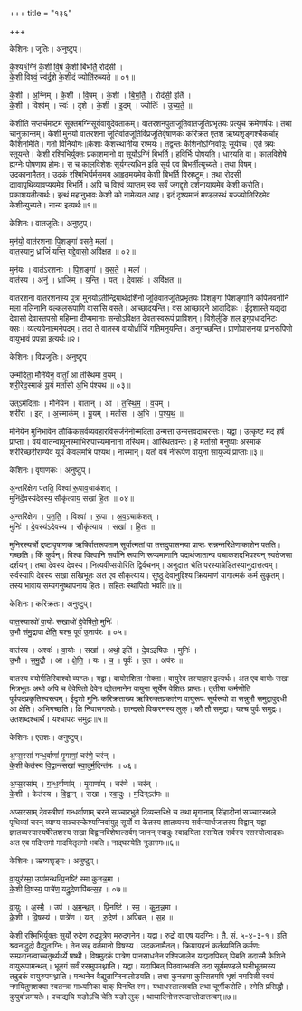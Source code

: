 +++
title = "१३६"

+++


केशिनः। जूतिः। अनुष्टुप्।

के॒श्य१॒॑ग्निं के॒शी वि॒षं के॒शी बि॑भर्ति॒ रोद॑सी ।  
के॒शी विश्वं॒ स्व॑र्दृ॒शे के॒शीदं ज्योति॑रुच्यते ॥ ०१॥

के॒शी । अ॒ग्निम् । के॒शी । वि॒षम् । के॒शी । बि॒भ॒र्ति॒ । रोद॑सी॒ इति॑ ।  
के॒शी । विश्व॑म् । स्वः॑ । दृ॒शे । के॒शी । इ॒दम् । ज्योतिः॑ । उ॒च्य॒ते॒ ॥

केशीति सप्तर्चमष्टमं सूक्तमग्निसूर्यवायुदेवताकम्। वातरशनपुताजूतिवातजूतिप्रभृतयः प्रत्युचं क्रमेणर्षयः। तथा चानुक्रान्तम्। केशी मुनयो वातरशना जूतिर्वातजूतिर्विप्रजूतिर्वृषाणकः करिक्रत एतश ऋष्यशृङ्गश्चैकर्चाह् कैशिनमिति। गतो विनियोगः॥केशाः केशस्थानीया रश्मयः। तद्वन्तः केशिनोऽग्निर्वायुः सूर्यश्च। एते त्रयः स्तूयन्ते। केशी रश्मिभिर्युक्तः प्रकाशमानो वा सूर्योऽग्निं बिभर्ति। हविर्भिः पोषयति। धारयति वा। कालविशेषे ह्यग्नेः पोषणाय होमः। स च कालविशेशः सूर्यगत्यधिन इति सूर्य एव बिभर्तीत्युच्यते। तथा विषम्। उदकानामैतत्। उदकं रश्मिभिर्घर्मसमय आहृतमयमेव केशी बिभर्ति विस्रष्टुम्। तथा रोदसी द्यावापृथिव्यावप्ययमेव बिभर्ति। अपि च विश्वं व्याप्तम् स्वः सर्वं जगद्दृशे दर्शनायायमेव केशी करोति। प्रकाशयतीत्यर्थः। इत्थं महानुभावः केशी को नामेत्यत आह। इदं दृश्यमानं मण्डलस्थं यज्ज्योतिरिदमेव केशीत्युच्यते। नान्य इत्यर्थः॥१॥

केशिनः। वातजूतिः। अनुष्टुप्।

मुन॑यो॒ वात॑रशनाः पि॒शङ्गा॑ वसते॒ मला॑ ।  
वात॒स्यानु॒ ध्राजिं॑ यन्ति॒ यद्दे॒वासो॒ अवि॑क्षत ॥ ०२॥

मुन॑यः । वात॑ऽरशनाः । पि॒शङ्गा॑ । व॒स॒ते॒ । मला॑ ।  
वात॑स्य । अनु॑ । ध्राजि॑म् । य॒न्ति॒ । यत् । दे॒वासः॑ । अवि॑क्षत ॥

वातरशना वातरशनस्य पुत्रा मुनयोऽतीन्द्रियार्थदर्शिनो जूतिवातजूतिप्रभृतयः पिशङ्गा पिशङ्गानि कपिलवर्नानि मला मलिनानि वल्कलरूपाणि वासांसि वसते। आच्छादयन्ति। वस आच्छादने आदादिकः। ईदृशास्ते यद्यदा देवासो देवास्तपसो महिम्ना दीप्यमानाः सन्तोऽविक्षत देवतास्वरूपं प्राविशन्। विशेर्लुङि शल इगुपधादनिटः क्सः। व्यत्ययेनात्मनेपदम्। तदा ते वातस्य वायोर्ध्राजिं गतिमनुयन्ति। अनुगच्छन्ति। प्राणोपासनया प्रानरूपिणो वायुभावं प्रपन्ना इत्यर्थः॥२॥

केशिनः। विप्रजूतिः। अनुष्टुप्।

उन्म॑दिता॒ मौने॑येन॒ वाताँ॒ आ त॑स्थिमा व॒यम् ।  
शरी॒रेद॒स्माकं॑ यू॒यं मर्ता॑सो अ॒भि प॑श्यथ ॥ ०३॥

उत्ऽम॑दिताः । मौने॑येन । वाता॑न् । आ । त॒स्थि॒म॒ । व॒यम् ।  
शरी॑रा । इत् । अ॒स्माक॑म् । यू॒यम् । मर्ता॑सः । अ॒भि । प॒श्य॒थ॒ ॥

मौनेयेन मुनिभावेन लौकिकसर्वव्यवहारविसर्जनेनोन्मदिता उन्मत्ता उन्मत्तवदाचरन्तः। यद्वा। उत्कृष्टं मदं हर्षं प्राप्ताः। वयं वातन्वायूनस्माभिरुपास्यमानाना तस्थिम। आस्थितवन्तः। हे मर्तासो मनुष्याः अस्माकं शरीरेच्छरीराण्येव यूयं केवलमभि पश्यथ। नास्मान्। यतो वयं नीरूपेण वायुना सायुज्यं प्राप्ताः॥३॥

केशिनः। वृषाणकः। अनुष्टुप्।

अ॒न्तरि॑क्षेण पतति॒ विश्वा॑ रू॒पाव॒चाक॑शत् ।  
मुनि॑र्दे॒वस्य॑देवस्य॒ सौकृ॑त्याय॒ सखा॑ हि॒तः ॥ ०४॥

अ॒न्तरि॑क्षेण । प॒त॒ति॒ । विश्वा॑ । रू॒पा । अ॒व॒ऽचाक॑शत् ।  
मुनिः॑ । दे॒वस्य॑ऽदेवस्य । सौकृ॑त्याय । सखा॑ । हि॒तः ॥

मुनिरस्यर्चो द्रष्टावृषाणक ऋषिर्वातरूपताम् सूर्यात्मतां वा तत्तदुपासनया प्राप्तः सन्नन्तरिक्षेणाकाशेन पतति। गच्छति। किं कुर्वन्। विश्वा विश्वानि सर्वानि रूपाणि रूप्यमाणानि पदार्थजातान्य वचाकशदभिपश्यन् स्वतेजसा दर्शयन्। तथा देवस्य देवस्य। नित्यवीप्सयोरिति द्विर्वचनम्। अनुदात्त चेति परस्याम्रेडितस्यानुदात्तत्वम्। सर्वस्यापि देवस्य सखा सखिभूतः अत एव सौकृत्याय। सुष्ठु देवानुद्दिश्य क्रियमाणं यागात्मकं कर्म सुकृतम्। तस्य भावाय सम्यगनुष्थापनाय हितः। सहितः स्थापितो भवति॥४॥

केशिनः। करिक्रतः। अनुष्टुप्।

वात॒स्याश्वो॑ वा॒योः सखाथो॑ दे॒वेषि॑तो॒ मुनिः॑ ।  
उ॒भौ स॑मु॒द्रावा क्षे॑ति॒ यश्च॒ पूर्व॑ उ॒ताप॑रः ॥ ०५॥

वात॑स्य । अश्वः॑ । वा॒योः । सखा॑ । अथो॒ इति॑ । दे॒वऽइ॑षितः । मुनिः॑ ।  
उ॒भौ । स॒मु॒द्रौ । आ । क्षे॒ति॒ । यः । च॒ । पूर्वः॑ । उ॒त । अप॑रः ॥

वातस्य वयोर्गतिरिवाश्वो व्याप्तः। यद्वा। वायोरशिता भोक्ता। वायुरेव तस्याहार इत्यर्थः। अत एव वायोः सखा मित्रभूतः अथो अपि च देवेषितो देवेन द्योतमानेन वायुना सूर्येण वेशितः प्राप्तः। तृतीया कर्मणीति पूर्वपदप्रकृतिस्वरत्वम्। ईदृशो मुनिः करिक्रताख्य ऋषिरुक्तप्रकारेण वायुरूपः सूर्यरूपो वा सन्नुभौ समुद्रावुदधी आ क्षेति। अभिगच्छति। क्षि निवासगत्योः। छान्दसो विकरनस्य लुक्। कौ तौ समुद्रा। यश्च पुर्वः समुद्रः। उतशब्दश्चार्थे। यश्चापरः समुद्रः॥५॥

केशिनः। एतशः। अनुष्टुप्।

अ॒प्स॒रसां॑ गन्ध॒र्वाणां॑ मृ॒गाणां॒ चर॑णे॒ चर॑न् ।  
के॒शी केत॑स्य वि॒द्वान्त्सखा॑ स्वा॒दुर्म॒दिन्त॑मः ॥ ०६॥

अ॒प्स॒रसा॑म् । ग॒न्ध॒र्वाणा॑म् । मृ॒गाणा॑म् । चर॑णे । चर॑न् ।  
के॒शी । केत॑स्य । वि॒द्वान् । सखा॑ । स्वा॒दुः । म॒दिन्ऽत॑मः ॥

अप्सरसाम् देवस्त्रीणां गन्धर्वाणाम् चरने सञ्चारभुते दिव्यन्तरिक्षे च तथा मृगानाम् सिंहादीनां सञ्चारस्थले पृथिव्यां चरन् व्याप्य सञ्चरन्केश्यग्निर्वायुह् सूर्यो वा केतस्य ज्ञातव्यस्य सर्वस्यार्थजातस्य विद्वान् यद्वा ज्ञातव्यस्यास्यर्षेरेतशस्य सखा विद्वानविशेषात्सर्वम् जानन् स्वादुः स्वादयिता रसयिता सर्वस्य रसस्योत्पादकः अत एव मदिन्तमो मादयितृतमो भवति। नाद्घस्येति नुडागमः॥६॥

केशिनः। ऋष्यशृङ्गः। अनुष्टुप्।

वा॒युर॑स्मा॒ उपा॑मन्थत्पि॒नष्टि॑ स्मा कुनन्न॒मा ।  
के॒शी वि॒षस्य॒ पात्रे॑ण॒ यद्रु॒द्रेणापि॑बत्स॒ह ॥ ०७॥

वा॒युः । अ॒स्मै॒ । उप॑ । अ॒म॒न्थ॒त् । पि॒नष्टि॑ । स्म॒ । कु॒न॒न्न॒मा ।  
के॒शी । वि॒षस्य॑ । पात्रे॑ण । यत् । रु॒द्रेण॑ । अपि॑बत् । स॒ह ॥

केशी रश्मिभिर्युक्तः सुर्यो रुद्रेण रुद्रपुत्रेण मरुद्गनेन। यद्वा। रुद्रो वा एष यदग्निः। तै. सं. ५-४-३-१। इति श्रवनाद्रुद्रो वैद्युताग्निः। तेन सह वर्तमानो विषस्य। उदकनामैतत्। क्रियाग्रहनं कर्तव्यमिति कर्मणः सम्प्रदानत्वाच्चतुर्थ्यर्थ्ये षष्थी। विषमुदकं पात्रेण पानसाधनेन रश्मिजालेन यद्यदापिबत् पिबति तदास्मै केशिने वायुरूपामन्थत्। भूतगं सर्वं रसमुपमथ्नाति। यद्वा। यदापिबत् पितवान्भवति तदा सूर्यमण्डले घनीभूतमस्य तदुदकं वायुरुपमथ्नाति। मन्थनेन वैद्युताग्निनालोडयति। तथा कुनन्नमा कुत्सितमपि भृशं नमयित्री स्वयं नमयितुमशक्या स्वतन्त्रा माध्यमिका वाक् पिनष्ति स्म। यथाधस्तात्स्रवति तथा चूर्णीकरोति। स्मेति प्रसिद्धौ। कुपुर्वान्नमयतेः। पचाद्यचि यङोऽचि चेति यङो लुक्। थाथादिनोत्तरपदान्तोदात्तत्वम्॥७॥